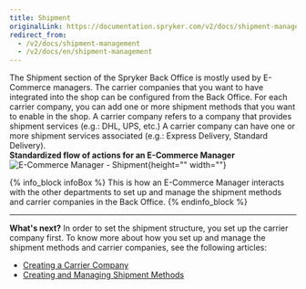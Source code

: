 ```yaml
---
title: Shipment
originalLink: https://documentation.spryker.com/v2/docs/shipment-management
redirect_from:
  - /v2/docs/shipment-management
  - /v2/docs/en/shipment-management
---
```


The Shipment section of the Spryker Back Office is mostly used by E-Commerce managers. 
The carrier companies that you want to have integrated into the shop can be configured from the Back Office. For each carrier company, you can add one or more shipment methods that you want to enable in the shop.
A carrier company refers to a company that provides shipment services (e.g.: DHL, UPS, etc.) A carrier company can have one or more shipment services associated (e.g.: Express Delivery, Standard Delivery).
</br>**Standardized flow of actions for an E-Commerce Manager**
![E-Commerce Manager - Shipment](https://cdn.document360.io/9fafa0d5-d76f-40c5-8b02-ab9515d3e879/Images/Documentation/E-Commerce%20Manager%20-%20Shipment.png){height="" width=""}

{% info_block infoBox %}
This is how an E-Commerce Manager interacts with the other departments to set up and manage the shipment methods and carrier companies in the Back Office.
{% endinfo_block %}
***
**What's next?**
In order to set the shipment structure, you set up the carrier company first.
To know more about how you set up and manage the shipment methods and carrier companies, see the following articles: 

* [Creating a Carrier Company](/docs/scos/dev/user-guides/201903.0/back-office-user-guide/administration/shipment/creating-a-carrier-company.html)
* [Creating and Managing Shipment Methods](/docs/scos/dev/user-guides/201903.0/back-office-user-guide/administration/shipment/creating-and-managing-shipment-methods.html)
